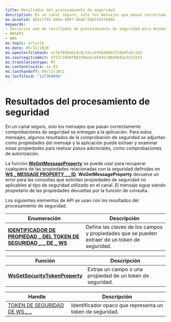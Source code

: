 ```yaml
---
title: Resultados del procesamiento de seguridad
description: En un canal seguro, solo los mensajes que pasan correctamente comprobaciones de seguridad se entregan a la aplicación.
ms.assetid: 891e1f91-406e-4997-9da6-59b5fe578d0d
keywords:
- Servicios web de resultados de procesamiento de seguridad para Windows
- WWSAPI
- WWS
ms.topic: article
ms.date: 05/31/2018
ms.openlocfilehash: ecf6f8964d14c8cfdca3f6bd66b2f24e9fa611d1
ms.sourcegitcommit: d75fc10b9f0825bbe5ce5045c90d4045e3c53243
ms.translationtype: MT
ms.contentlocale: es-ES
ms.lasthandoff: 09/13/2021
ms.locfileid: "127360898"
---
```

# <a name="security-processing-results"></a>Resultados del procesamiento de seguridad

En un canal seguro, solo los mensajes que pasan correctamente comprobaciones de seguridad se entregan a la aplicación. Para estos mensajes, algunos resultados de la comprobación de seguridad se adjuntan como propiedades del mensaje y la aplicación puede extraer y examinar estas propiedades para realizar pasos adicionales, como comprobaciones de autorización.


La función [**WsGetMessageProperty**](/windows/desktop/api/WebServices/nf-webservices-wsgetmessageproperty) se puede usar para recuperar cualquiera de las propiedades relacionadas con la seguridad definidas en [**WS \_ MESSAGE PROPERTY \_ \_ ID**](/windows/desktop/api/WebServices/ne-webservices-ws_message_property_id). **WsGetMessageProperty** devuelve un error para las consultas que solicitan propiedades de seguridad no aplicables al tipo de seguridad utilizado en el canal. El mensaje sigue siendo propietario de las propiedades devueltas por la función de consulta.

Los siguientes elementos de API se usan con los resultados del procesamiento de seguridad.

| Enumeración                                                                | Descripción                                                                                 |
|----------------------------------------------------------------------------|---------------------------------------------------------------------------------------------|
| [**IDENTIFICADOR DE PROPIEDAD \_ DEL TOKEN DE SEGURIDAD \_ \_ DE \_ WS**](/windows/desktop/api/WebServices/ne-webservices-ws_security_token_property_id) | Define las claves de los campos y propiedades que se pueden extraer de un token de seguridad. |



 



| Función                                                         | Descripción                                           |
|------------------------------------------------------------------|-------------------------------------------------------|
| [**WsGetSecurityTokenProperty**](/windows/desktop/api/WebServices/nf-webservices-wsgetsecuritytokenproperty) | Extrae un campo o una propiedad de un token de seguridad. |



 



| Handle                                       | Descripción                                     |
|----------------------------------------------|-------------------------------------------------|
| [TOKEN DE SEGURIDAD DE WS \_ \_](ws-security-token.md) | Identificador opaco que representa un token de seguridad. |



 

 

 




